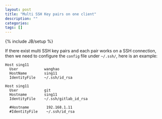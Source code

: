 ```yaml
---
layout: post
title: "Multi SSH Key pairs on one client"
description: ""
categories: 
tags: []
---
```

{% include JB/setup %}

If there exist multi SSH key pairs and each pair works on a SSH connection, then we need to configure the `config` file under `~/.ssh/`, here is an example:

	Host sing11
	  User            wanghao
	  HostName        sing11
	  IdentityFile    ~/.ssh/id_rsa
	
	Host sing11
	  User            git
	  Hostname        sing11
	  IdentityFile    ~/.ssh/gitlab_id_rsa
	
	  #Hostname        192.168.1.11
	  #IdentityFile    ~/.ssh/id_rsa